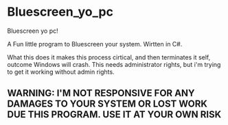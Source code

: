 # Bluescreen_yo_pc
Bluescreen yo pc!


A Fun little program to Bluescreen your system. Wirtten in C#.

What this does it makes this process cirtical, and then terminates it self, outcome Windows will crash.
This needs administrator rights, but i'm trying to get it working without admin rights.

## WARNING: I'M NOT RESPONSIVE FOR ANY DAMAGES TO YOUR SYSTEM OR LOST WORK DUE THIS PROGRAM. USE IT AT YOUR OWN RISK
